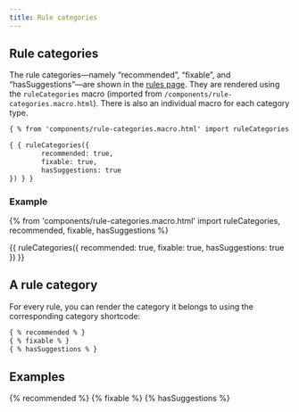 ```yaml
---
title: Rule categories
---
```


## Rule categories

The rule categories—namely “recommended”, “fixable”, and “hasSuggestions”—are shown in the [rules page](/rules/). They are rendered using the `ruleCategories` macro (imported from `/components/rule-categories.macro.html`). There is also an individual macro for each category type.

```html
{ % from 'components/rule-categories.macro.html' import ruleCategories % }

{ { ruleCategories({
        recommended: true,
        fixable: true,
        hasSuggestions: true
}) } }
```

### Example

{% from 'components/rule-categories.macro.html' import ruleCategories, recommended, fixable, hasSuggestions %}

{{ ruleCategories({
        recommended: true,
        fixable: true,
        hasSuggestions: true
}) }}

## A rule category

For every rule, you can render the category it belongs to using the corresponding category shortcode:

```html
{ % recommended % }
{ % fixable % }
{ % hasSuggestions % }
```

## Examples

{% recommended %}
{% fixable %}
{% hasSuggestions %}
